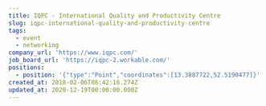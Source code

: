 ```yaml
---
title: IQPC - International Quality and Productivity Centre
slug: iqpc-international-quality-and-productivity-centre
tags:
  - event
  - networking
company_url: 'https://www.iqpc.com/'
job_board_url: 'https://iqpc-2.workable.com/'
positions:
  - position: '{"type":"Point","coordinates":[13.3887722,52.5190477]}'
created_at: 2018-02-06T08:42:16.274Z
updated_at: 2020-12-19T00:00:00.000Z
---
```


